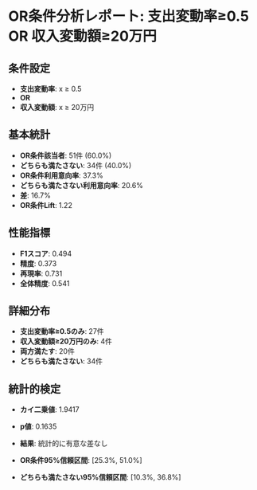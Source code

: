 # OR条件分析レポート: 支出変動率≥0.5 OR 収入変動額≥20万円

## 条件設定
- **支出変動率**: x ≥ 0.5
- **OR**
- **収入変動額**: x ≥ 20万円

## 基本統計
- **OR条件該当者**: 51件 (60.0%)
- **どちらも満たさない**: 34件 (40.0%)
- **OR条件利用意向率**: 37.3%
- **どちらも満たさない利用意向率**: 20.6%
- **差**: 16.7%
- **OR条件Lift**: 1.22

## 性能指標
- **F1スコア**: 0.494
- **精度**: 0.373
- **再現率**: 0.731
- **全体精度**: 0.541

## 詳細分布
- **支出変動率≥0.5のみ**: 27件
- **収入変動額≥20万円のみ**: 4件
- **両方満たす**: 20件
- **どちらも満たさない**: 34件

## 統計的検定
- **カイ二乗値**: 1.9417
- **p値**: 0.1635
- **結果**: 統計的に有意な差なし

- **OR条件95%信頼区間**: [25.3%, 51.0%]
- **どちらも満たさない95%信頼区間**: [10.3%, 36.8%]

